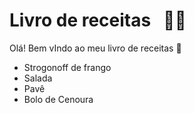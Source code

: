 # Livro de receitas   👩‍🍳

Olá! Bem vIndo ao meu livro de receitas 👋

- Strogonoff de frango
- Salada
- Pavê
- Bolo de Cenoura   
